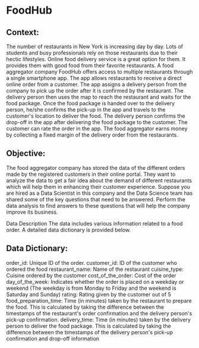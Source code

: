 # FoodHub
## Context:
The number of restaurants in New York is increasing day by day. Lots of students and busy professionals rely on those restaurants due to their hectic lifestyles. Online food delivery service is a great option for them. It provides them with good food from their favorite restaurants. A food aggregator company FoodHub offers access to multiple restaurants through a single smartphone app. The app allows restaurants to receive a direct online order from a customer. The app assigns a delivery person from the company to pick up the order after it is confirmed by the restaurant. The delivery person then uses the map to reach the restaurant and waits for the food package. Once the food package is handed over to the delivery person, he/she confirms the pick-up in the app and travels to the customer's location to deliver the food. The delivery person confirms the drop-off in the app after delivering the food package to the customer. The customer can rate the order in the app. The food aggregator earns money by collecting a fixed margin of the delivery order from the restaurants.

## Objective:
The food aggregator company has stored the data of the different orders made by the registered customers in their online portal. They want to analyze the data to get a fair idea about the demand of different restaurants which will help them in enhancing their customer experience. Suppose you are hired as a Data Scientist in this company and the Data Science team has shared some of the key questions that need to be answered. Perform the data analysis to find answers to these questions that will help the company improve its business.

Data Description The data includes various information related to a food order. A detailed data dictionary is provided below.

## Data Dictionary:

order_id: Unique ID of the order.
customer_id: ID of the customer who ordered the food
restaurant_name: Name of the restaurant
cuisine_type: Cuisine ordered by the customer
cost_of_the_order: Cost of the order
day_of_the_week: Indicates whether the order is placed on a weekday or weekend (The weekday is from Monday to Friday and the weekend is Saturday and Sunday)
rating: Rating given by the customer out of 5
food_preparation_time: Time (in minutes) taken by the restaurant to prepare the food. This is calculated by taking the difference between the timestamps of the restaurant's order confirmation and the delivery person's pick-up confirmation.
delivery_time: Time (in minutes) taken by the delivery person to deliver the food package. This is calculated by taking the difference between the timestamps of the delivery person's pick-up confirmation and drop-off information

